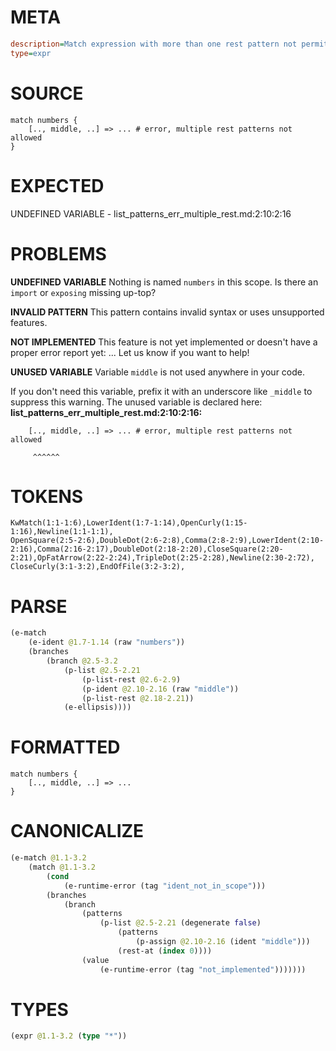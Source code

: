 # META
~~~ini
description=Match expression with more than one rest pattern not permitted, should error
type=expr
~~~
# SOURCE
~~~roc
match numbers {
    [.., middle, ..] => ... # error, multiple rest patterns not allowed
}
~~~
# EXPECTED
UNDEFINED VARIABLE - list_patterns_err_multiple_rest.md:2:10:2:16
# PROBLEMS
**UNDEFINED VARIABLE**
Nothing is named `numbers` in this scope.
Is there an `import` or `exposing` missing up-top?

**INVALID PATTERN**
This pattern contains invalid syntax or uses unsupported features.

**NOT IMPLEMENTED**
This feature is not yet implemented or doesn't have a proper error report yet: ...
Let us know if you want to help!

**UNUSED VARIABLE**
Variable ``middle`` is not used anywhere in your code.

If you don't need this variable, prefix it with an underscore like `_middle` to suppress this warning.
The unused variable is declared here:
**list_patterns_err_multiple_rest.md:2:10:2:16:**
```roc
    [.., middle, ..] => ... # error, multiple rest patterns not allowed
```
         ^^^^^^


# TOKENS
~~~zig
KwMatch(1:1-1:6),LowerIdent(1:7-1:14),OpenCurly(1:15-1:16),Newline(1:1-1:1),
OpenSquare(2:5-2:6),DoubleDot(2:6-2:8),Comma(2:8-2:9),LowerIdent(2:10-2:16),Comma(2:16-2:17),DoubleDot(2:18-2:20),CloseSquare(2:20-2:21),OpFatArrow(2:22-2:24),TripleDot(2:25-2:28),Newline(2:30-2:72),
CloseCurly(3:1-3:2),EndOfFile(3:2-3:2),
~~~
# PARSE
~~~clojure
(e-match
	(e-ident @1.7-1.14 (raw "numbers"))
	(branches
		(branch @2.5-3.2
			(p-list @2.5-2.21
				(p-list-rest @2.6-2.9)
				(p-ident @2.10-2.16 (raw "middle"))
				(p-list-rest @2.18-2.21))
			(e-ellipsis))))
~~~
# FORMATTED
~~~roc
match numbers {
	[.., middle, ..] => ...
}
~~~
# CANONICALIZE
~~~clojure
(e-match @1.1-3.2
	(match @1.1-3.2
		(cond
			(e-runtime-error (tag "ident_not_in_scope")))
		(branches
			(branch
				(patterns
					(p-list @2.5-2.21 (degenerate false)
						(patterns
							(p-assign @2.10-2.16 (ident "middle")))
						(rest-at (index 0))))
				(value
					(e-runtime-error (tag "not_implemented")))))))
~~~
# TYPES
~~~clojure
(expr @1.1-3.2 (type "*"))
~~~

